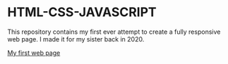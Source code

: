 # HTML-CSS-JAVASCRIPT
This repository contains my first ever attempt to create a fully responsive web page. I made it for my sister back in 2020. 

[My first web page](https://moments-painted-by-light.netlify.app/)
